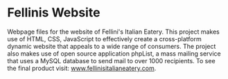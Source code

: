 # Fellinis Website
Webpage files for the website of Fellini's Italian Eatery.
This project makes use of HTML, CSS, JavaScript to effectively create a cross-platform dynamic website that appeals to a wide range of consumers. The project also makes use of open source application phpList, a mass mailing service that uses a MySQL database to send mail to over 1000 recipients. To see the final product visit: www.fellinisitalianeatery.com. 
